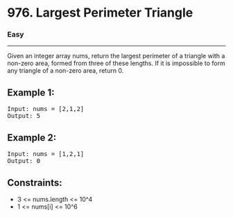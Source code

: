 # 976. Largest Perimeter Triangle

### Easy

---

Given an integer array nums, return the largest perimeter of a triangle with a non-zero area, formed from three of these lengths. If it is impossible to form any triangle of a non-zero area, return 0.

## Example 1:

<pre>
Input: nums = [2,1,2]
Output: 5
</pre>

## Example 2:

<pre>
Input: nums = [1,2,1]
Output: 0
</pre>

## Constraints:

- 3 <= nums.length <= 10^4
- 1 <= nums[i] <= 10^6

